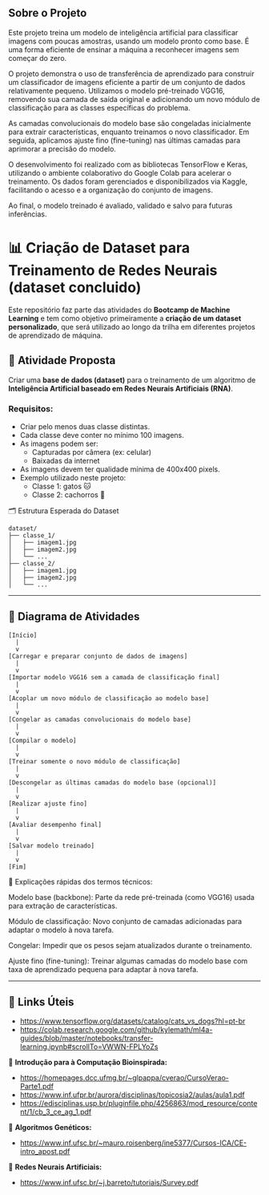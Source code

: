 ## Sobre o Projeto

Este projeto treina um modelo de inteligência artificial para classificar imagens com poucas amostras, usando um modelo pronto como base. É uma forma eficiente de ensinar a máquina a reconhecer imagens sem começar do zero.

O projeto demonstra o uso de transferência de aprendizado para construir um classificador de imagens eficiente a partir de um conjunto de dados relativamente pequeno. Utilizamos o modelo pré-treinado VGG16, removendo sua camada de saída original e adicionando um novo módulo de classificação para as classes específicas do problema.

As camadas convolucionais do modelo base são congeladas inicialmente para extrair características, enquanto treinamos o novo classificador. Em seguida, aplicamos ajuste fino (fine-tuning) nas últimas camadas para aprimorar a precisão do modelo.

O desenvolvimento foi realizado com as bibliotecas TensorFlow e Keras, utilizando o ambiente colaborativo do Google Colab para acelerar o treinamento. Os dados foram gerenciados e disponibilizados via Kaggle, facilitando o acesso e a organização do conjunto de imagens.

Ao final, o modelo treinado é avaliado, validado e salvo para futuras inferências.


# 📊 Criação de Dataset para Treinamento de Redes Neurais (dataset concluido)

Este repositório faz parte das atividades do **Bootcamp de Machine Learning** e tem como objetivo primeiramente a **criação de um dataset personalizado**, que será utilizado ao longo da trilha em diferentes projetos de aprendizado de máquina.

## 🧠 Atividade Proposta

Criar uma **base de dados (dataset)** para o treinamento de um algoritmo de **Inteligência Artificial baseado em Redes Neurais Artificiais (RNA)**.

### Requisitos:

- Criar pelo menos duas classe distintas.
- Cada classe deve conter no mínimo 100 imagens.
- As imagens podem ser:
  - Capturadas por câmera (ex: celular)
  - Baixadas da internet
- As imagens devem ter qualidade mínima de 400x400 pixels.
- Exemplo utilizado neste projeto: 
  - Classe 1: gatos 🐱
  - Classe 2: cachorros 🐶

🗂 Estrutura Esperada do Dataset
```
dataset/
├── classe_1/
│   ├── imagem1.jpg
│   ├── imagem2.jpg
│   └── ...
├── classe_2/
│   ├── imagem1.jpg
│   ├── imagem2.jpg
│   └── ...
```
---

## 📘 Diagrama de Atividades
```
[Início]
  |
  v
[Carregar e preparar conjunto de dados de imagens]
  |
  v
[Importar modelo VGG16 sem a camada de classificação final]
  |
  v
[Acoplar um novo módulo de classificação ao modelo base]
  |
  v
[Congelar as camadas convolucionais do modelo base]
  |
  v
[Compilar o modelo]
  |
  v
[Treinar somente o novo módulo de classificação]
  |
  v
[Descongelar as últimas camadas do modelo base (opcional)]
  |
  v
[Realizar ajuste fino]
  |
  v
[Avaliar desempenho final]
  |
  v
[Salvar modelo treinado]
  |
  v
[Fim]
```
📝 Explicações rápidas dos termos técnicos:

Modelo base (backbone): Parte da rede pré-treinada (como VGG16) usada para extração de características.

Módulo de classificação: Novo conjunto de camadas adicionadas para adaptar o modelo à nova tarefa.

Congelar: Impedir que os pesos sejam atualizados durante o treinamento.

Ajuste fino (fine-tuning): Treinar algumas camadas do modelo base com taxa de aprendizado pequena para adaptar à nova tarefa.

---

## 📌 Links Úteis

- https://www.tensorflow.org/datasets/catalog/cats_vs_dogs?hl=pt-br
- https://colab.research.google.com/github/kylemath/ml4a-guides/blob/master/notebooks/transfer-learning.ipynb#scrollTo=VWWN-FPLYoZs

📘 **Introdução para à Computação Bioinspirada:**
- https://homepages.dcc.ufmg.br/~glpappa/cverao/CursoVerao-Parte1.pdf  
- https://www.inf.ufpr.br/aurora/disciplinas/topicosia2/aulas/aula1.pdf  
- https://edisciplinas.usp.br/pluginfile.php/4256863/mod_resource/content/1/cb_3_ce_ag_1.pdf  

🧬 **Algoritmos Genéticos:**
- https://www.inf.ufsc.br/~mauro.roisenberg/ine5377/Cursos-ICA/CE-intro_apost.pdf  

🧠 **Redes Neurais Artificiais:**
- https://www.inf.ufsc.br/~j.barreto/tutoriais/Survey.pdf
